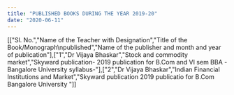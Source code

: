 ```yaml
---
title: "PUBLISHED BOOKS DURING THE YEAR 2019-20"
date: "2020-06-11"
---
```


\[\["Sl. No.","Name of the Teacher with Designation","Title of the Book/Monograph\\npublished","Name of the publisher and month and year of publication"\],\["1","Dr Vijaya Bhaskar","Stock and commodity market","Skyward publication- 2019 publication for B.Com and VI sem BBA -Bangalore University syllabus-"\],\["2","Dr Vijaya Bhaskar","Indian Financial Institutions and Market","Skyward publication 2019 publicatio for B.Com Bangalore University "\]\]
